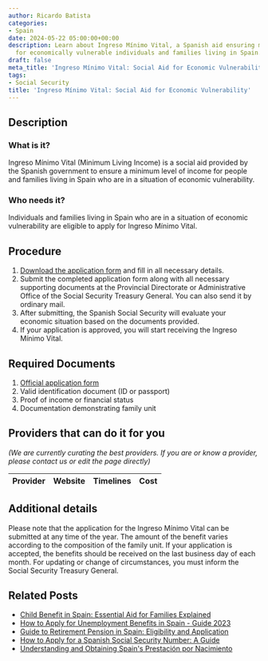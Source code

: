 ```yaml
---
author: Ricardo Batista
categories:
- Spain
date: 2024-05-22 05:00:00+00:00
description: Learn about Ingreso Mínimo Vital, a Spanish aid ensuring minimum income
  for economically vulnerable individuals and families living in Spain. Apply anytime.
draft: false
meta_title: 'Ingreso Mínimo Vital: Social Aid for Economic Vulnerability'
tags:
- Social Security
title: 'Ingreso Mínimo Vital: Social Aid for Economic Vulnerability'
---
```


## Description

### What is it?

Ingreso Mínimo Vital (Minimum Living Income) is a social aid provided by the Spanish government to ensure a minimum level of income for people and families living in Spain who are in a situation of economic vulnerability.

### Who needs it?

Individuals and families living in Spain who are in a situation of economic vulnerability are eligible to apply for Ingreso Mínimo Vital.

## Procedure

1. [Download the application form](https://www.seg-social.es/wps/portal/wss/internet/Trabajadores/PrestacionesPensionesTrabajadores/10957/53007) and fill in all necessary details.
2. Submit the completed application form along with all necessary supporting documents at the Provincial Directorate or Administrative Office of the Social Security Treasury General. You can also send it by ordinary mail.
3. After submitting, the Spanish Social Security will evaluate your economic situation based on the documents provided.
4. If your application is approved, you will start receiving the Ingreso Mínimo Vital.

## Required Documents

1. [Official application form](https://www.seg-social.es/wps/portal/wss/internet/Trabajadores/PrestacionesPensionesTrabajadores/10957/53007)
2. Valid identification document (ID or passport)
3. Proof of income or financial status
4. Documentation demonstrating family unit

## Providers that can do it for you

_(We are currently curating the best providers. If you are or know a provider, please contact us or edit the page directly)_

| Provider        |     Website     |     Timelines    |       Cost      |
| :-------------: | :-------------: |  :-------------: | :-------------: |

## Additional details

Please note that the application for the Ingreso Mínimo Vital can be submitted at any time of the year. The amount of the benefit varies according to the composition of the family unit. If your application is accepted, the benefits should be received on the last business day of each month. For updating or change of circumstances, you must inform the Social Security Treasury General.



## Related Posts

- [Child Benefit in Spain: Essential Aid for Families Explained](https://tramitit.com/guides/spain/child_benefit_application/)
- [How to Apply for Unemployment Benefits in Spain - Guide 2023](https://tramitit.com/guides/spain/unemployment_benefit_application/)
- [Guide to Retirement Pension in Spain: Eligibility and Application](https://tramitit.com/guides/spain/retirement_pension_application/)
- [How to Apply for a Spanish Social Security Number: A Guide](https://tramitit.com/guides/spain/spanish_social_security_number/)
- [Understanding and Obtaining Spain's Prestación por Nacimiento](https://tramitit.com/guides/spain/prestacion_por_nacimiento/)